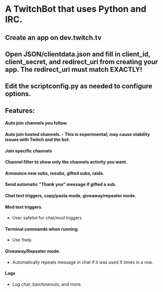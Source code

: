 # A TwitchBot that uses Python and IRC.

## Create an app on dev.twitch.tv

## Open JSON/clientdata.json and fill in client_id, client_secret, and redirect_uri from creating your app. The redirect_uri must match EXACTLY!

## Edit the scriptconfig.py as needed to configure options.

## Features:

#### Auto join channels you follow.

#### Auto join hosted channels. - This is experimental; may cause stability issues with Twitch and the bot.

#### Join specific channels

#### Channel filter to show only the channels activity you want.

#### Announce new subs, resubs, gifted subs, raids.

#### Send automatic "Thank you" message if gifted a sub.

#### Chat text triggers, copy/pasta mode, giveaway/repeater mode.

#### Mod text triggers.

* User safelist for chat/mod triggers

#### Terminal commands when running.

* Use !help

#### Giveaway/Repeater mode.

* Automatically repeats message in chat if it was used X times in a row.

#### Logs

* Log chat, ban/timeouts, and more.


